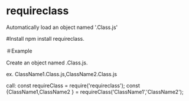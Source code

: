 # requireclass
Automatically load an object named '.Class.js'

#Install
npm install requireclass.

＃Example

Create an object named .Class.js.

ex.
  ClassName1.Class.js,ClassName2.Class.js

call:
  const requireClass = require('requireclass');
  const {ClassName1,ClassName2 } = requireClass('ClassName1','ClassName2');
